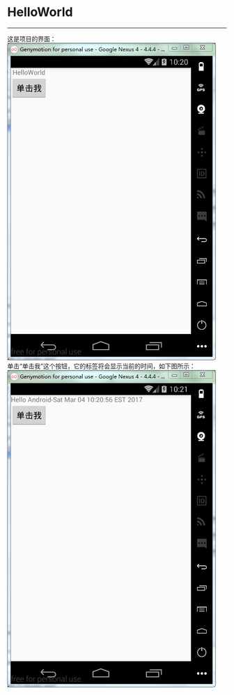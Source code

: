 # HelloWorld
***
这是项目的界面：  
![Home](https://raw.githubusercontent.com/windarain/picture/master/HelloWorld/hw1.png)  
单击“单击我”这个按钮，它的标签将会显示当前的时间，如下图所示：  
![image](https://raw.githubusercontent.com/windarain/picture/master/HelloWorld/hw2.png)